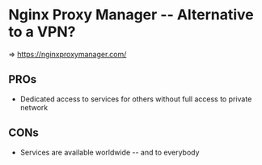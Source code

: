 # Nginx Proxy Manager -- Alternative to a VPN?

=> https://nginxproxymanager.com/

## PROs
- Dedicated access to services for others without full access to private network

## CONs
- Services are available worldwide -- and to everybody
